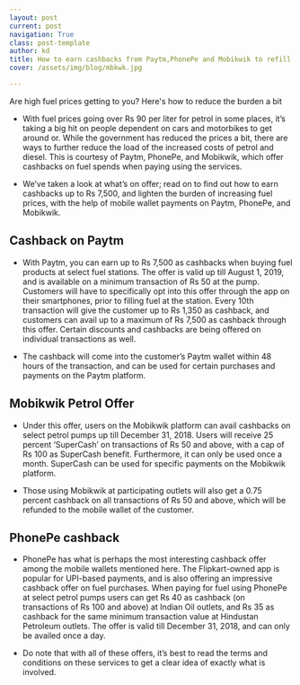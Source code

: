 ```yaml
---
layout: post
current: post
navigation: True
class: post-template
author: kd
title: How to earn cashbacks from Paytm,PhonePe and Mobikwik to refill Petrol,diesel
cover: /assets/img/blog/mbkwk.jpg

---
```


Are high fuel prices getting to you? Here's how to reduce the burden a bit

* With fuel prices going over Rs 90 per liter for petrol in some places, it’s taking a big hit on people dependent on cars and motorbikes to get around or. While the government has reduced the prices a bit, there are ways to further reduce the load of the increased costs of petrol and diesel. This is courtesy of Paytm, PhonePe, and Mobikwik, which offer cashbacks on fuel spends when paying using the services.

* We’ve taken a look at what’s on offer; read on to find out how to earn cashbacks up to Rs 7,500, and lighten the burden of increasing fuel prices, with the help of mobile wallet payments on Paytm, PhonePe, and Mobikwik.

## Cashback on Paytm
* With Paytm, you can earn up to Rs 7,500 as cashbacks when buying fuel products at select fuel stations. The offer is valid up till August 1, 2019, and is available on a minimum transaction of Rs 50 at the pump. Customers will have to specifically opt into this offer through the app on their smartphones, prior to filling fuel at the station. Every 10th transaction will give the customer up to Rs 1,350 as cashback, and customers can avail up to a maximum of Rs 7,500 as cashback through this offer. Certain discounts and cashbacks are being offered on individual transactions as well.

* The cashback will come into the customer’s Paytm wallet within 48 hours of the transaction, and can be used for certain purchases and payments on the Paytm platform.
## Mobikwik Petrol Offer
* Under this offer, users on the Mobikwik platform can avail cashbacks on select petrol pumps up till December 31, 2018. Users will receive 25 percent ‘SuperCash’ on transactions of Rs 50 and above, with a cap of Rs 100 as SuperCash benefit. Furthermore, it can only be used once a month. SuperCash can be used for specific payments on the Mobikwik platform.

* Those using Mobikwik at participating outlets will also get a 0.75 percent cashback on all transactions of Rs 50 and above, which will be refunded to the mobile wallet of the customer.
## PhonePe cashback
* PhonePe has what is perhaps the most interesting cashback offer among the mobile wallets mentioned here. The Flipkart-owned app is popular for UPI-based payments, and is also offering an impressive cashback offer on fuel purchases. When paying for fuel using PhonePe at select petrol pumps users can get Rs 40 as cashback (on transactions of Rs 100 and above) at Indian Oil outlets, and Rs 35 as cashback for the same minimum transaction value at Hindustan Petroleum outlets. The offer is valid till December 31, 2018, and can only be availed once a day.

* Do note that with all of these offers, it’s best to read the terms and conditions on these services to get a clear idea of exactly what is involved.
